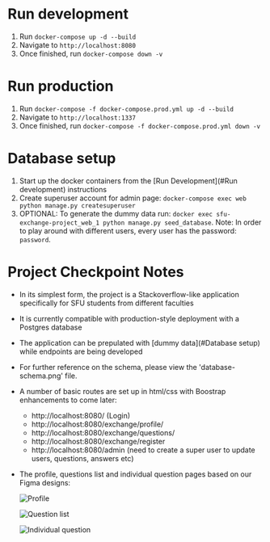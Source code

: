 # Run development

1. Run `docker-compose up -d --build`
2. Navigate to `http://localhost:8080`
3. Once finished, run `docker-compose down -v`

# Run production

1. Run `docker-compose -f docker-compose.prod.yml up -d --build`
2. Navigate to `http://localhost:1337`
3. Once finished, run `docker-compose -f docker-compose.prod.yml down -v`

# Database setup

1. Start up the docker containers from the [Run Development](#Run development) instructions
2. Create superuser account for admin page: `docker-compose exec web python manage.py createsuperuser`
3. OPTIONAL: To generate the dummy data run: `docker exec sfu-exchange-project_web_1 python manage.py seed_database`. Note: In order to play around with different users, every user has the password: `password`.

# Project Checkpoint Notes

- In its simplest form, the project is a Stackoverflow-like application specifically for SFU students from different faculties

- It is currently compatible with production-style deployment with a Postgres database

- The application can be prepulated with [dummy data](#Database setup) while endpoints are being developed

- For further reference on the schema, please view the 'database-schema.png' file.

- A number of basic routes are set up in html/css with Boostrap enhancements to come later:

  - http://localhost:8080/ (Login)
  - http://localhost:8080/exchange/profile/
  - http://localhost:8080/exchange/questions/
  - http://localhost:8080/exchange/register
  - http://localhost:8080/admin (need to create a super user to update users, questions, answers etc)

- The profile, questions list and individual question pages based on our Figma designs:

  ![Profile](https://bit.ly/3remUI4)

  ![Question list](https://bit.ly/3rcHQ2g)

  ![Individual question](https://bit.ly/3nVRLHt)

